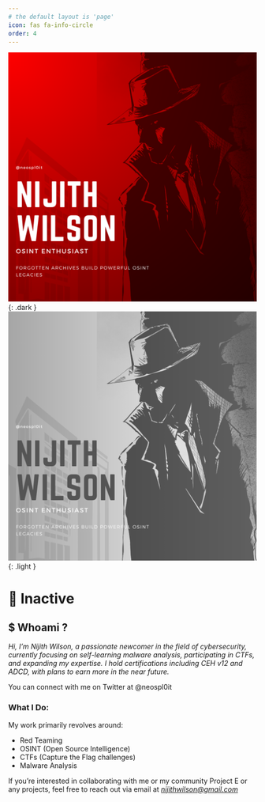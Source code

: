 ```yaml
---
# the default layout is 'page'
icon: fas fa-info-circle
order: 4
---
```


![](assets/img/about/about-dark.png){: .dark }
![](assets/img/about/about-light.png){: .light }

# 🔴 Inactive 

## **$ Whoami ?**

*Hi, I’m Nijith Wilson, a passionate newcomer in the field of cybersecurity, currently focusing on self-learning malware analysis, participating in CTFs, and expanding my expertise. I hold certifications including CEH v12 and ADCD, with plans to earn more in the near future.*

You can connect with me on Twitter at @neospl0it 

### What I Do:

My work primarily revolves around:

- Red Teaming
- OSINT (Open Source Intelligence)
- CTFs (Capture the Flag challenges)
- Malware Analysis

If you’re interested in collaborating with me or my community Project E or any projects, feel free to reach out via email at *nijithwilson@gmail.com*


<script type="text/javascript" src="https://cdnjs.buymeacoffee.com/1.0.0/button.prod.min.js" data-name="bmc-button" data-slug="neosploit" data-color="#f50000" data-emoji="📖"  data-font="Cookie" data-text="Buy me a book" data-outline-color="#ffffff" data-font-color="#ffffff" data-coffee-color="#FFDD00" ></script>
